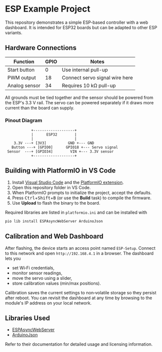 # ESP Example Project

This repository demonstrates a simple ESP-based controller with a web dashboard.
It is intended for ESP32 boards but can be adapted to other ESP variants.

## Hardware Connections

| Function        | GPIO | Notes                          |
|-----------------|------|--------------------------------|
| Start button    | 0    | Use internal pull-up           |
| PWM output      | 18   | Connect servo signal wire here |
| Analog sensor   | 34   | Requires 10&nbsp;k&Omega; pull-up |

All grounds must be tied together and the sensor should be powered from the
ESP's 3.3&nbsp;V rail. The servo can be powered separately if it draws more current
than the board can supply.

### Pinout Diagram

```
            +-------------------+
            |      ESP32        |
            |                   |
    3.3V ---+ [3V3]          GND +--- GND
   Button ---+ [GPIO0]      GPIO18 +--- Servo signal
 Sensor  ---+ [GPIO34]        VIN +--- 3.3V sensor
            +-------------------+
```

## Building with PlatformIO in VS Code

1. Install [Visual Studio Code](https://code.visualstudio.com/) and the
   [PlatformIO extension](https://platformio.org/install/ide?install=vscode).
2. Open this repository folder in VS Code.
3. When PlatformIO prompts to initialize the project, accept the defaults.
4. Press <kbd>Ctrl</kbd>+<kbd>Shift</kbd>+<kbd>B</kbd> (or use the **Build**
   task) to compile the firmware.
5. Use **Upload** to flash the binary to the board.

Required libraries are listed in `platformio.ini` and can be installed with

```bash
pio lib install ESPAsyncWebServer ArduinoJson
```

## Calibration and Web Dashboard

After flashing, the device starts an access point named `ESP-Setup`. Connect to
this network and open `http://192.168.4.1` in a browser. The dashboard lets you

- set Wi‑Fi credentials,
- monitor sensor readings,
- move the servo using a slider,
- store calibration values (min/max positions).

Calibration saves the current settings to non‑volatile storage so they persist
after reboot. You can revisit the dashboard at any time by browsing to the
module's IP address on your local network.

## Libraries Used

- [ESPAsyncWebServer](https://github.com/me-no-dev/ESPAsyncWebServer)
- [ArduinoJson](https://github.com/bblanchon/ArduinoJson)

Refer to their documentation for detailed usage and licensing information.
